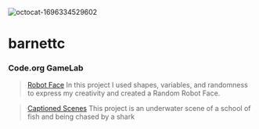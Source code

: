 ![octocat-1696334529602](https://github.com/barnettc27/barnettc/assets/146837599/91c868ed-2287-4eb3-9af4-2876b5dec1bf)
# barnettc
### Code.org GameLab

>[Robot Face](https//barnettc27.github.io/RobotFace/)
>In this project I used shapes, variables, and randomness to express my creativity and created a Random Robot Face.

>[Captioned Scenes](https://studio.code.org/s/csd3-2023/lessons/11/levels/5)
>This project is an underwater scene of a school of fish and being chased by a shark
